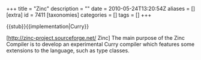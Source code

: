 +++
title = "Zinc"
description = ""
date = 2010-05-24T13:20:54Z
aliases = []
[extra]
id = 7411
[taxonomies]
categories = []
tags = []
+++

{{stub}}{{implementation|Curry}}

[http://zinc-project.sourceforge.net/ Zinc] The main purpose of the Zinc Compiler is to develop an experimental Curry compiler which features some extensions to the language, such as type classes.
